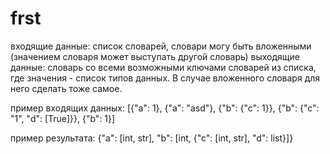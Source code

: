 # frst
входящие данные: список словарей, словари могу быть вложенными (значением словаря может выступать другой словарь)
выходящие данные: словарь со всеми возможными ключами словарей из списка, где значения - список типов данных. В случае вложенного словаря для него сделать тоже самое. 

пример входящих данных: [{"a": 1},  {"a": "asd"}, {"b": {"c": 1}}, {"b": {"c": "1", "d": [True]}}, {"b": 1}]


пример результата: {"a": [int, str], "b": [int, {"c": [int, str], "d": list}]}
